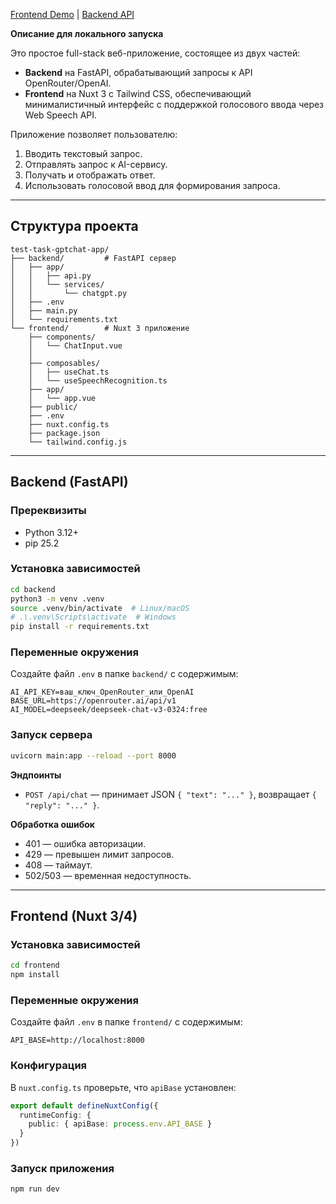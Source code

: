 [Frontend Demo](https://test-task-gpt-chat.vercel.app) | 
[Backend API](https://testtaskgptchat.onrender.com/docs)

**Описание для локального запуска**

Это простое full-stack веб-приложение, состоящее из двух частей:

- **Backend** на FastAPI, обрабатывающий запросы к API OpenRouter/OpenAI.
- **Frontend** на Nuxt 3 с Tailwind CSS, обеспечивающий минималистичный интерфейс с поддержкой голосового ввода через Web Speech API.

Приложение позволяет пользователю:

1. Вводить текстовый запрос.
2. Отправлять запрос к AI-сервису.
3. Получать и отображать ответ.
4. Использовать голосовой ввод для формирования запроса.

---

## Структура проекта

```
test-task-gptchat-app/
├── backend/         # FastAPI сервер
│   ├── app/
│   │   ├── api.py
│   │   └── services/
│   │       └── chatgpt.py
│   ├── .env
│   ├── main.py
│   └── requirements.txt
└── frontend/        # Nuxt 3 приложение
    ├── components/
    │   └── ChatInput.vue
    │      
    ├── composables/
    │   ├── useChat.ts
    │   └── useSpeechRecognition.ts
    ├── app/
    │   └── app.vue
    ├── public/
    ├── .env
    ├── nuxt.config.ts
    ├── package.json
    └── tailwind.config.js
```

---

## Backend (FastAPI)

### Пререквизиты

- Python 3.12+
- pip 25.2

### Установка зависимостей

```bash
cd backend
python3 -m venv .venv
source .venv/bin/activate  # Linux/macOS
# .\.venv\Scripts\activate  # Windows
pip install -r requirements.txt
```

### Переменные окружения

Создайте файл `.env` в папке `backend/` с содержимым:

```dotenv
AI_API_KEY=ваш_ключ_OpenRouter_или_OpenAI
BASE_URL=https://openrouter.ai/api/v1
AI_MODEL=deepseek/deepseek-chat-v3-0324:free
```

### Запуск сервера

```bash
uvicorn main:app --reload --port 8000
```

**Эндпоинты**

- `POST /api/chat` — принимает JSON `{ "text": "..." }`, возвращает `{ "reply": "..." }`.

**Обработка ошибок**

- 401 — ошибка авторизации.
- 429 — превышен лимит запросов.
- 408 — таймаут.
- 502/503 — временная недоступность.

---

## Frontend (Nuxt 3/4)

### Установка зависимостей

```bash
cd frontend
npm install
```

### Переменные окружения

Создайте файл `.env` в папке `frontend/` с содержимым:

```dotenv
API_BASE=http://localhost:8000
```


### Конфигурация

В `nuxt.config.ts` проверьте, что `apiBase` установлен:

```ts
export default defineNuxtConfig({
  runtimeConfig: {
    public: { apiBase: process.env.API_BASE }
  }
})
```

### Запуск приложения

```bash
npm run dev
```
